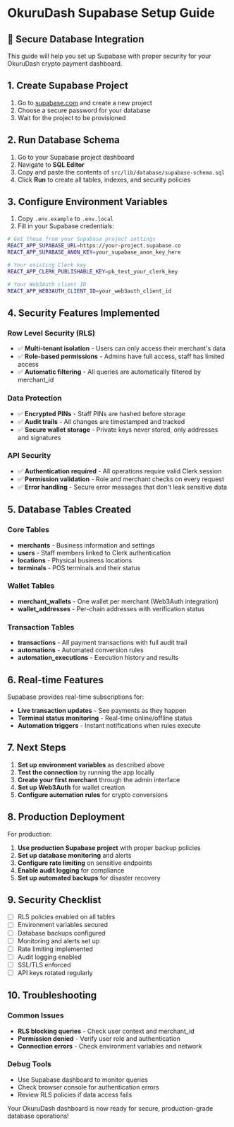 # OkuruDash Supabase Setup Guide

## 🔐 Secure Database Integration

This guide will help you set up Supabase with proper security for your OkuruDash crypto payment dashboard.

## 1. Create Supabase Project

1. Go to [supabase.com](https://supabase.com) and create a new project
2. Choose a secure password for your database
3. Wait for the project to be provisioned

## 2. Run Database Schema

1. Go to your Supabase project dashboard
2. Navigate to **SQL Editor**
3. Copy and paste the contents of `src/lib/database/supabase-schema.sql`
4. Click **Run** to create all tables, indexes, and security policies

## 3. Configure Environment Variables

1. Copy `.env.example` to `.env.local`
2. Fill in your Supabase credentials:

```bash
# Get these from your Supabase project settings
REACT_APP_SUPABASE_URL=https://your-project.supabase.co
REACT_APP_SUPABASE_ANON_KEY=your_supabase_anon_key_here

# Your existing Clerk key
REACT_APP_CLERK_PUBLISHABLE_KEY=pk_test_your_clerk_key

# Your Web3Auth client ID
REACT_APP_WEB3AUTH_CLIENT_ID=your_web3auth_client_id
```

## 4. Security Features Implemented

### Row Level Security (RLS)
- ✅ **Multi-tenant isolation** - Users can only access their merchant's data
- ✅ **Role-based permissions** - Admins have full access, staff has limited access
- ✅ **Automatic filtering** - All queries are automatically filtered by merchant_id

### Data Protection
- ✅ **Encrypted PINs** - Staff PINs are hashed before storage
- ✅ **Audit trails** - All changes are timestamped and tracked
- ✅ **Secure wallet storage** - Private keys never stored, only addresses and signatures

### API Security
- ✅ **Authentication required** - All operations require valid Clerk session
- ✅ **Permission validation** - Role and merchant checks on every request
- ✅ **Error handling** - Secure error messages that don't leak sensitive data

## 5. Database Tables Created

### Core Tables
- **merchants** - Business information and settings
- **users** - Staff members linked to Clerk authentication
- **locations** - Physical business locations
- **terminals** - POS terminals and their status

### Wallet Tables
- **merchant_wallets** - One wallet per merchant (Web3Auth integration)
- **wallet_addresses** - Per-chain addresses with verification status

### Transaction Tables
- **transactions** - All payment transactions with full audit trail
- **automations** - Automated conversion rules
- **automation_executions** - Execution history and results

## 6. Real-time Features

Supabase provides real-time subscriptions for:
- **Live transaction updates** - See payments as they happen
- **Terminal status monitoring** - Real-time online/offline status
- **Automation triggers** - Instant notifications when rules execute

## 7. Next Steps

1. **Set up environment variables** as described above
2. **Test the connection** by running the app locally
3. **Create your first merchant** through the admin interface
4. **Set up Web3Auth** for wallet creation
5. **Configure automation rules** for crypto conversions

## 8. Production Deployment

For production:
1. **Use production Supabase project** with proper backup policies
2. **Set up database monitoring** and alerts
3. **Configure rate limiting** on sensitive endpoints
4. **Enable audit logging** for compliance
5. **Set up automated backups** for disaster recovery

## 9. Security Checklist

- [ ] RLS policies enabled on all tables
- [ ] Environment variables secured
- [ ] Database backups configured
- [ ] Monitoring and alerts set up
- [ ] Rate limiting implemented
- [ ] Audit logging enabled
- [ ] SSL/TLS enforced
- [ ] API keys rotated regularly

## 10. Troubleshooting

### Common Issues
- **RLS blocking queries** - Check user context and merchant_id
- **Permission denied** - Verify user role and authentication
- **Connection errors** - Check environment variables and network

### Debug Tools
- Use Supabase dashboard to monitor queries
- Check browser console for authentication errors
- Review RLS policies if data access fails

Your OkuruDash dashboard is now ready for secure, production-grade database operations!
